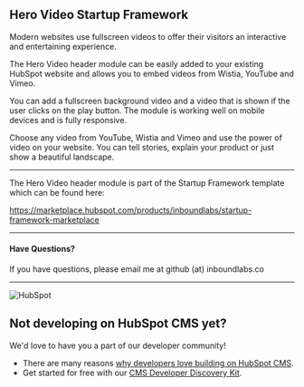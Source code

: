 ## Hero Video Startup Framework

Modern websites use fullscreen videos to offer their visitors an interactive and entertaining experience.

The Hero Video header module can be easily added to your existing HubSpot website and allows you to embed videos from Wistia, YouTube and Vimeo.

You can add a fullscreen background video and a video that is shown if the user clicks on the play button. The module is working well on mobile devices and is fully responsive.

Choose any video from YouTube, Wistia and Vimeo and use the power of video on your website. You can tell stories, explain your product or just show a beautiful landscape.

---

The Hero Video header module is part of the Startup Framework template which can be found here:

https://marketplace.hubspot.com/products/inboundlabs/startup-framework-marketplace

---

#### Have Questions?
If you have questions, please email me at github (at) inboundlabs.co 

---
![HubSpot](https://cdn2.hubspot.net/hubfs/327485/HubSpot%20Wordmark%20-%20Full%20Color.png "HubSpot")
## Not developing on HubSpot CMS yet?
We'd love to have you a part of our developer community!
  -  There are many reasons [why developers love building on HubSpot CMS](https://designers.hubspot.com/web-developers-love-hubspot-cms "Why develop on HubSpot CMS?").
  -  Get started for free with our [CMS Developer Discovery Kit](https://designers.hubspot.com/discoverykit "Get started building on HubSpot for free!"). 

